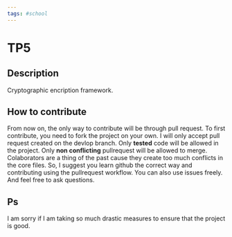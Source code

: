 ```yaml
---
tags: #school
---
```


# TP5

## Description

Cryptographic encription framework.

## How to contribute
From now on, the only way to contribute will be through pull request.
To first contribute, you need to fork the project on your own. 
I will only accept pull request created on the devlop branch.
Only **tested** code will be allowed in the project.
Only **non conflicting** pullrequest will be allowed to merge. 
Colaborators are a thing of the past cause they create too much conflicts in the core files.
So, I suggest you learn github the correct way and contributing using the pullrequest workflow.
You can also use issues freely. And feel free to ask questions.

## Ps
I am sorry if I am taking so much drastic measures to ensure that the project is good.

